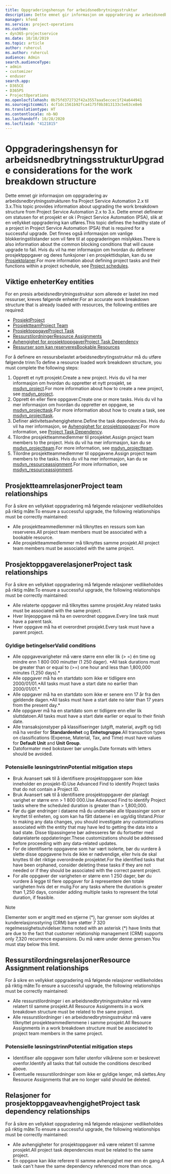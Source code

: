 ```yaml
---
title: Oppgraderingshensyn for arbeidsnedbrytningsstruktur
description: Dette emnet gir informasjon om oppgradering av arbeidsnedbrytningsstrukturen fra Project Service Automation 2.x til 3.x.
manager: kfend
ms.service: project-operations
ms.custom:
- dyn365-projectservice
ms.date: 10/18/2019
ms.topic: article
author: ruhercul
ms.author: ruhercul
audience: Admin
search.audienceType:
- admin
- customizer
- enduser
search.app:
- D365CE
- D365PS
- ProjectOperations
ms.openlocfilehash: 0b75fd372732f42a3557aaa5eccec1f24a644941
ms.sourcegitcommit: 4cf1dc1561b92fca4175f0b3813133c5e63ce8e6
ms.translationtype: HT
ms.contentlocale: nb-NO
ms.lasthandoff: 10/28/2020
ms.locfileid: "4121815"
---
```

# <a name="upgrade-considerations-for-the-work-breakdown-structure"></a><span data-ttu-id="2aadf-103">Oppgraderingshensyn for arbeidsnedbrytningsstruktur</span><span class="sxs-lookup"><span data-stu-id="2aadf-103">Upgrade considerations for the work breakdown structure</span></span>
<span data-ttu-id="2aadf-104">Dette emnet gir informasjon om oppgradering av arbeidsnedbrytningsstrukturen fra Project Service Automation 2.x til 3.x.</span><span class="sxs-lookup"><span data-stu-id="2aadf-104">This topic provides information about upgrading the work breakdown structure from Project Service Automation 2.x to 3.x.</span></span> <span data-ttu-id="2aadf-105">Dette emnet definerer om statusen for et prosjekt er ok i Project Service Automation (PSA), slik at en vellykket oppgradering kan utføres.</span><span class="sxs-lookup"><span data-stu-id="2aadf-105">This topic defines the healthy state of a project in Project Service Automation (PSA) that is required for a successful upgrade.</span></span> <span data-ttu-id="2aadf-106">Det finnes også informasjon om vanlige blokkeringstilstander som vil føre til at oppgraderingen mislykkes.</span><span class="sxs-lookup"><span data-stu-id="2aadf-106">There is also information about the common blocking conditions that will cause upgrade to fail.</span></span> <span data-ttu-id="2aadf-107">Hvis du vil ha mer informasjon om hvordan du definerer prosjektpppgaver og deres funksjoner i en prosjekttidsplan, kan du se [Prosjektplaner](project-creating.md).</span><span class="sxs-lookup"><span data-stu-id="2aadf-107">For more information about defining project tasks and their functions within a project schedule, see [Project schedules](project-creating.md).</span></span>

## <a name="key-entities"></a><span data-ttu-id="2aadf-108">Viktige enheter</span><span class="sxs-lookup"><span data-stu-id="2aadf-108">Key entities</span></span>
<span data-ttu-id="2aadf-109">For en presis arbeidsnedbrytningsstruktur som allerede er lastet inn med ressurser, kreves følgende enheter:</span><span class="sxs-lookup"><span data-stu-id="2aadf-109">For an accurate work breakdown structure that is already loaded with resources, the following entities are required:</span></span>

- [<span data-ttu-id="2aadf-110">Prosjekt</span><span class="sxs-lookup"><span data-stu-id="2aadf-110">Project</span></span>](https://docs.microsoft.com/dynamics365/customerengagement/on-premises/developer/entities/msdyn_project)
- [<span data-ttu-id="2aadf-111">Prosjektteam</span><span class="sxs-lookup"><span data-stu-id="2aadf-111">Project Team</span></span>](https://docs.microsoft.com/dynamics365/customerengagement/on-premises/developer/entities/msdyn_projectteam)
- [<span data-ttu-id="2aadf-112">Prosjektoppgave</span><span class="sxs-lookup"><span data-stu-id="2aadf-112">Project Task</span></span>](https://docs.microsoft.com/dynamics365/customerengagement/on-premises/developer/entities/msdyn_projecttask)
- [<span data-ttu-id="2aadf-113">Ressurstilordninger</span><span class="sxs-lookup"><span data-stu-id="2aadf-113">Resource Assignments</span></span>](https://docs.microsoft.com/dynamics365/customerengagement/on-premises/developer/entities/msdyn_resourceassignment)
- [<span data-ttu-id="2aadf-114">Avhengighet for prosjektoppgaver</span><span class="sxs-lookup"><span data-stu-id="2aadf-114">Project Task Dependency</span></span>](https://docs.microsoft.com/dynamics365/customerengagement/on-premises/developer/entities/msdyn_projecttaskdependency)
- [<span data-ttu-id="2aadf-115">Ressurser som kan reserveres</span><span class="sxs-lookup"><span data-stu-id="2aadf-115">Bookable Resources</span></span>](https://docs.microsoft.com/dynamics365/customerengagement/on-premises/developer/entities/bookableresource)

<span data-ttu-id="2aadf-116">For å definere en ressursbelastet arbeidsnedbrytingsstruktur må du utføre følgende trinn:</span><span class="sxs-lookup"><span data-stu-id="2aadf-116">To define a resource loaded work breakdown structure, you must complete the following steps:</span></span>

1. <span data-ttu-id="2aadf-117">Opprett et nytt prosjekt.</span><span class="sxs-lookup"><span data-stu-id="2aadf-117">Create a new project.</span></span> <span data-ttu-id="2aadf-118">Hvis du vil ha mer informasjon om hvordan du oppretter et nytt prosjekt, se [msdyn_project](https://docs.microsoft.com/dynamics365/customerengagement/on-premises/developer/entities/msdyn_project).</span><span class="sxs-lookup"><span data-stu-id="2aadf-118">For more information about how to create a new project, see [msdyn_project](https://docs.microsoft.com/dynamics365/customerengagement/on-premises/developer/entities/msdyn_project).</span></span>
2. <span data-ttu-id="2aadf-119">Opprett én eller flere oppgaver.</span><span class="sxs-lookup"><span data-stu-id="2aadf-119">Create one or more tasks.</span></span> <span data-ttu-id="2aadf-120">Hvis du vil ha mer informasjon om hvordan du oppretter en oppgave, se [msdyn_projecttask](https://docs.microsoft.com/dynamics365/customerengagement/on-premises/developer/entities/msdyn_projecttask).</span><span class="sxs-lookup"><span data-stu-id="2aadf-120">For more information about how to create a task, see [msdyn_projecttask](https://docs.microsoft.com/dynamics365/customerengagement/on-premises/developer/entities/msdyn_projecttask).</span></span>
3. <span data-ttu-id="2aadf-121">Definer aktivitetsavhengighetene.</span><span class="sxs-lookup"><span data-stu-id="2aadf-121">Define the task dependencies.</span></span> <span data-ttu-id="2aadf-122">Hvis du vil ha mer informasjon, se [Avhengighet for prosjektoppgaver](https://docs.microsoft.com/dynamics365/customerengagement/on-premises/developer/entities/msdyn_projecttaskdependency).</span><span class="sxs-lookup"><span data-stu-id="2aadf-122">For more information, see [Project Task Dependency](https://docs.microsoft.com/dynamics365/customerengagement/on-premises/developer/entities/msdyn_projecttaskdependency).</span></span>
4. <span data-ttu-id="2aadf-123">Tilordne prosjektteammedlemmer til prosjektet.</span><span class="sxs-lookup"><span data-stu-id="2aadf-123">Assign project team members to the project.</span></span> <span data-ttu-id="2aadf-124">Hvis du vil ha mer informasjon, kan du se [msdyn_projectteam](https://docs.microsoft.com/dynamics365/customerengagement/on-premises/developer/entities/msdyn_projectteam).</span><span class="sxs-lookup"><span data-stu-id="2aadf-124">For more information, see [msdyn_projectteam](https://docs.microsoft.com/dynamics365/customerengagement/on-premises/developer/entities/msdyn_projectteam).</span></span>
5. <span data-ttu-id="2aadf-125">Tilordne prosjektteammedlemmer til oppgavene.</span><span class="sxs-lookup"><span data-stu-id="2aadf-125">Assign project team members to the tasks.</span></span> <span data-ttu-id="2aadf-126">Hvis du vil ha mer informasjon, kan du se [msdyn_resourceassignment](https://docs.microsoft.com/dynamics365/customerengagement/on-premises/developer/entities/msdyn_resourceassignment).</span><span class="sxs-lookup"><span data-stu-id="2aadf-126">For more information, see [msdyn_resourceassignment](https://docs.microsoft.com/dynamics365/customerengagement/on-premises/developer/entities/msdyn_resourceassignment).</span></span>

## <a name="project-team-relationships"></a><span data-ttu-id="2aadf-127">Prosjektteamrelasjoner</span><span class="sxs-lookup"><span data-stu-id="2aadf-127">Project team relationships</span></span>

<span data-ttu-id="2aadf-128">For å sikre en vellykket oppgradering må følgende relasjoner vedlikeholdes på riktig måte:</span><span class="sxs-lookup"><span data-stu-id="2aadf-128">To ensure a successful upgrade, the following relationships must be correctly maintained:</span></span>
- <span data-ttu-id="2aadf-129">Alle prosjektteammedlemmer må tilknyttes en ressurs som kan reserveres.</span><span class="sxs-lookup"><span data-stu-id="2aadf-129">All project team members must be associated with a bookable resource.</span></span>
- <span data-ttu-id="2aadf-130">Alle prosjektteammedlemmer må tilknyttes samme prosjekt.</span><span class="sxs-lookup"><span data-stu-id="2aadf-130">All project team members must be associated with the same project.</span></span> 

## <a name="project-task-relationships"></a><span data-ttu-id="2aadf-131">Prosjektoppgaverelasjoner</span><span class="sxs-lookup"><span data-stu-id="2aadf-131">Project task relationships</span></span>
<span data-ttu-id="2aadf-132">For å sikre en vellykket oppgradering må følgende relasjoner vedlikeholdes på riktig måte:</span><span class="sxs-lookup"><span data-stu-id="2aadf-132">To ensure a successful upgrade, the following relationships must be correctly maintained:</span></span>

- <span data-ttu-id="2aadf-133">Alle relaterte oppgaver må tilknyttes samme prosjekt.</span><span class="sxs-lookup"><span data-stu-id="2aadf-133">Any related tasks must be associated with the same project.</span></span>
- <span data-ttu-id="2aadf-134">Hver linjeoppgave må ha en overordnet oppgave.</span><span class="sxs-lookup"><span data-stu-id="2aadf-134">Every line task must have a parent task.</span></span>
- <span data-ttu-id="2aadf-135">Hver oppgave må ha et overordnet prosjekt.</span><span class="sxs-lookup"><span data-stu-id="2aadf-135">Every task must have a parent project.</span></span>

### <a name="valid-conditions"></a><span data-ttu-id="2aadf-136">Gyldige betingelser</span><span class="sxs-lookup"><span data-stu-id="2aadf-136">Valid conditions</span></span>

- <span data-ttu-id="2aadf-137">Alle oppgavevarigheter må være større enn eller lik (> =) én time og mindre enn 1 800 000 minutter (1 250 dager). \*</span><span class="sxs-lookup"><span data-stu-id="2aadf-137">All task durations must be greater than or equal to (>=) one hour and less than 1,800,000 minutes (1,250 days).\*</span></span>
- <span data-ttu-id="2aadf-138">Alle oppgaver må ha en startdato som ikke er tidligere enn 2000/01/01.\*</span><span class="sxs-lookup"><span data-stu-id="2aadf-138">All tasks must have a start date no earlier than 2000/01/01.\*</span></span>
- <span data-ttu-id="2aadf-139">Alle oppgaver må ha en startdato som ikke er senere enn 17 år fra den gjeldende dagen.\*</span><span class="sxs-lookup"><span data-stu-id="2aadf-139">All tasks must have a start date no later than 17 years from the present day.\*</span></span>
- <span data-ttu-id="2aadf-140">Alle oppgaver må ha en startdato som er tidligere enn eller lik sluttdatoen.</span><span class="sxs-lookup"><span data-stu-id="2aadf-140">All tasks must have a start date earlier or equal to their finish date.</span></span>
- <span data-ttu-id="2aadf-141">Alle transaksjonstyper på klassifiseringer (utgift, material, avgift og tid) må ha verdier for **Standardenhet** og **Enhetsgruppe**.</span><span class="sxs-lookup"><span data-stu-id="2aadf-141">All transaction types on classifications (Expense, Material, Tax, and Time) must have values for **Default Unit** and **Unit Group**.</span></span>
- <span data-ttu-id="2aadf-142">Datoformater med bokstaver bør unngås.</span><span class="sxs-lookup"><span data-stu-id="2aadf-142">Date formats with letters should be avoided.</span></span>

### <a name="potential-mitigation-steps"></a><span data-ttu-id="2aadf-143">Potensielle løsningstrinn</span><span class="sxs-lookup"><span data-stu-id="2aadf-143">Potential mitigation steps</span></span>
- <span data-ttu-id="2aadf-144">Bruk Avansert søk til å identifisere prosjektoppgaver som ikke inneholder en prosjekt-ID.</span><span class="sxs-lookup"><span data-stu-id="2aadf-144">Use Advanced Find to identify Project tasks that do not contain a Project ID.</span></span>
- <span data-ttu-id="2aadf-145">Bruk Avansert søk til å identifisere prosjektoppgaver der planlagt varighet er større enn > 1 800 000.</span><span class="sxs-lookup"><span data-stu-id="2aadf-145">Use Advanced Find to identify Project tasks where the scheduled duration is greater than > 1,800,000.</span></span>
- <span data-ttu-id="2aadf-146">Før du gjør endringer i dataene må du undersøke alle tilpassinger som er knyttet til enheten, og som kan ha fått dataene i en ugyldig tilstand.</span><span class="sxs-lookup"><span data-stu-id="2aadf-146">Prior to making any data changes, you should investigate any customizations associated with the entity that may have led to getting the data into a bad state.</span></span> <span data-ttu-id="2aadf-147">Disse tilpassingene bør adresseres før du fortsetter med datarelaterte oppdateringer.</span><span class="sxs-lookup"><span data-stu-id="2aadf-147">These customizations should be addressed before proceeding with any data-related updates.</span></span>
- <span data-ttu-id="2aadf-148">For de identifiserte oppgavene som har vært isolerte, bør du vurdere å slette disse oppgavene hvis de ikke er nødvendige, eller hvis de skal knyttes til det riktige overordnede prosjektet.</span><span class="sxs-lookup"><span data-stu-id="2aadf-148">For the identified tasks that have been orphaned, consider deleting these tasks if they are not needed or if they should be associated with the correct parent project.</span></span>
- <span data-ttu-id="2aadf-149">For alle oppgaver der varigheten er større enn 1 250 dager, bør du vurdere å legge til flere oppgaver for å representere den totale varigheten hvis det er mulig.</span><span class="sxs-lookup"><span data-stu-id="2aadf-149">For any tasks where the duration is greater than 1,250 days, consider adding multiple tasks to represent the total duration, if feasible.</span></span>

> [!NOTE]
> <span data-ttu-id="2aadf-150">Elementer som er angitt med en stjerne (\*), har grenser som skyldes at kunderelasjonsstyring (CRM) bare støtter 7 320 regelmessighetsutvidelser.</span><span class="sxs-lookup"><span data-stu-id="2aadf-150">Items noted with an asterisk (\*) have limits that are due to the fact that customer relationship management (CRM) supports only 7,320 recurrence expansions.</span></span> <span data-ttu-id="2aadf-151">Du må være under denne grensen.</span><span class="sxs-lookup"><span data-stu-id="2aadf-151">You must stay below this limit.</span></span>

## <a name="resource-assignment-relationships"></a><span data-ttu-id="2aadf-152">Ressurstilordningsrelasjoner</span><span class="sxs-lookup"><span data-stu-id="2aadf-152">Resource Assignment relationships</span></span>
<span data-ttu-id="2aadf-153">For å sikre en vellykket oppgradering må følgende relasjoner vedlikeholdes på riktig måte:</span><span class="sxs-lookup"><span data-stu-id="2aadf-153">To ensure a successful upgrade, the following relationships must be correctly maintained:</span></span>

- <span data-ttu-id="2aadf-154">Alle ressurstilordninger i en arbeidsnedbrytningsstruktur må være relatert til samme prosjekt.</span><span class="sxs-lookup"><span data-stu-id="2aadf-154">All Resource Assignments in a work breakdown structure must be related to the same project.</span></span>
- <span data-ttu-id="2aadf-155">Alle ressurstilordninger i en arbeidsnedbrytningsstruktur må være tilknyttet prosjekteammedlemmene i samme prosjekt.</span><span class="sxs-lookup"><span data-stu-id="2aadf-155">All Resource Assignments in a work breakdown structure must be associated to project team members in the same project.</span></span>

### <a name="potential-mitigation-steps"></a><span data-ttu-id="2aadf-156">Potensielle løsningstrinn</span><span class="sxs-lookup"><span data-stu-id="2aadf-156">Potential mitigation steps</span></span>
- <span data-ttu-id="2aadf-157">Identifiser alle oppgaver som faller utenfor vilkårene som er beskrevet ovenfor.</span><span class="sxs-lookup"><span data-stu-id="2aadf-157">Identify all tasks that fall outside the conditions described above.</span></span>  
- <span data-ttu-id="2aadf-158">Eventuelle ressurstilordninger som ikke er gyldige lenger, må slettes.</span><span class="sxs-lookup"><span data-stu-id="2aadf-158">Any Resource Assignments that are no longer valid should be deleted.</span></span>

## <a name="project-task-dependency-relationships"></a><span data-ttu-id="2aadf-159">Relasjoner for prosjektoppgaveavhengighet</span><span class="sxs-lookup"><span data-stu-id="2aadf-159">Project task dependency relationships</span></span>
<span data-ttu-id="2aadf-160">For å sikre en vellykket oppgradering må følgende relasjoner vedlikeholdes på riktig måte:</span><span class="sxs-lookup"><span data-stu-id="2aadf-160">To ensure a successful upgrade, the following relationships must be correctly maintained:</span></span>

- <span data-ttu-id="2aadf-161">Alle avhengigheter for prosjektoppgaver må være relatert til samme prosjekt.</span><span class="sxs-lookup"><span data-stu-id="2aadf-161">All project task dependencies must be related to the same project.</span></span>
- <span data-ttu-id="2aadf-162">En oppgave kan ikke referere til samme avhengighet mer enn én gang.</span><span class="sxs-lookup"><span data-stu-id="2aadf-162">A task can't have the same dependency referenced more than once.</span></span>
